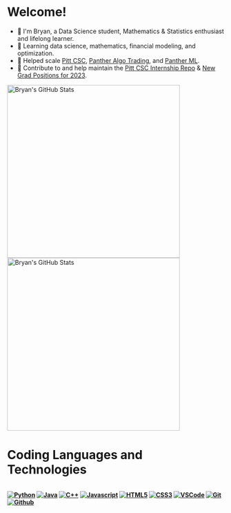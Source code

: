 <div align="left">
 <h1><b>Welcome!</b></h1>
</div>

 - 🔭  I'm Bryan, a Data Science student, Mathematics & Statistics enthusiast and lifelong learner.
 - 🌱  Learning data science, mathematics, financial modeling, and optimization.
 - 🚀  Helped scale [Pitt CSC](https://pittcsc.org/), [Panther Algo Trading](https://github.com/PantherAlgoTrading), and [Panther ML](https://github.com/PantherML).
 - 🌟  Contribute to and help maintain the [Pitt CSC Internship Repo](https://github.com/pittcsc/Summer2023-Internships) & [New Grad Positions for 2023](https://github.com/owini/New-Grad-Positions-2023).
 
 <p align="left">
 <img src="https://github-readme-stats.vercel.app/api?username=bryandyang&show_icons=true&hide=&count_private=true&title_color=0891b2&text_color=ffffff&icon_color=0891b2&bg_color=1c1917&hide_border=true&show_icons=true" alt="Bryan's GitHub Stats" width=400 />
   <img src="https://github-readme-streak-stats.herokuapp.com/?user=bryandyang&stroke=ffffff&background=1c1917&ring=0891b2&fire=0891b2&currStreakNum=ffffff&currStreakLabel=0891b2&sideNums=ffffff&sideLabels=ffffff&dates=ffffff&hide_border=true" alt="Bryan's GitHub Stats" width=400 />
</p>

<div align="left">
 
 <h1><b>Coding Languages and Technologies<b></h1>
 </div>
  
<div style="display:flex", align="left">
 
  <a href="https://www.python.org/"><img alt="Python" src="https://img.shields.io/badge/Python-FFD43B?style=for-the-badge&logo=python&logoColor=blue"></a>
  <a href="https://dev.java/"><img alt="Java" src="https://img.shields.io/badge/Java-ED8B00?style=for-the-badge&logo=java&logoColor=white"></a>
  <a href="https://cplusplus.com/"><img alt="C++" src="https://img.shields.io/badge/C%2B%2B-00599C?style=for-the-badge&logo=c%2B%2B&logoColor=white"></a>
  <a href="https://www.javascript.com/"><img alt="Javascript" src="https://img.shields.io/badge/JavaScript-323330?style=for-the-badge&logo=javascript&logoColor=F7DF1E"></a>
  <a href="https://html.com/"><img alt="HTML5" src="https://img.shields.io/badge/html5%20-%23E34F26.svg?&style=for-the-badge&logo=html5&logoColor=white"/></a>
  <a href="https://developer.mozilla.org/en-US/docs/Web/CSS"><img alt="CSS3" src="https://img.shields.io/badge/css3%20-%231572B6.svg?&style=for-the-badge&logo=css3&logoColor=white"/></a>
  <a href="https://code.visualstudio.com/"><img alt="VSCode" src="https://img.shields.io/badge/VSCode-0078D4?style=for-the-badge&logo=visual%20studio%20code&logoColor=white"></a>
  <a href="https://git-scm.com/"><img alt="Git" src="https://img.shields.io/badge/GIT-E44C30?style=for-the-badge&logo=git&logoColor=white"></a>
  <a href="https://github.com/"><img alt="Github" src="https://img.shields.io/badge/GitHub-100000?style=for-the-badge&logo=github&logoColor=white"></a>
  
</div>



